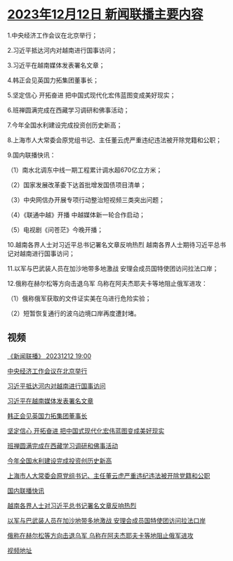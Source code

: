 # [2023年12月12日 新闻联播主要内容](https://tv.cctv.com/lm/xwlb/day/20231212.shtml)

1.中央经济工作会议在北京举行；

2.习近平抵达河内对越南进行国事访问；

3.习近平在越南媒体发表署名文章；

4.韩正会见英国力拓集团董事长；

5.坚定信心 开拓奋进 把中国式现代化宏伟蓝图变成美好现实；

6.班禅圆满完成在西藏学习调研和佛事活动；

7.今年全国水利建设完成投资创历史新高；

8.上海市人大常委会原党组书记、主任董云虎严重违纪违法被开除党籍和公职；

9.国内联播快讯：

（1）南水北调东中线一期工程累计调水超670亿立方米；

（2）国家发展改革委下达首批增发国债项目清单；

（3）中央网信办开展专项行动整治短视频三类突出问题；

（4）《联通中越》开播 中越媒体新一轮合作启动；

（5）电视剧《问苍茫》今晚开播；

10.越南各界人士对习近平总书记署名文章反响热烈 越南各界人士期待习近平总书记对越南进行国事访问；

11.以军与巴武装人员在加沙地带多地激战 安理会成员国特使团访问拉法口岸；

12.俄称在赫尔松等方向击退乌军 乌称在阿夫杰耶夫卡等地阻止俄军进攻：

（1）俄称俄军获取的文件证实美在乌进行危险实验；

（2）短暂恢复通行的波乌边境口岸再度遭封堵。

## 视频

[《新闻联播》 20231212 19:00](https://tv.cctv.com/2023/12/12/VIDEgkABe1tVyshIbl03HWfp231212.shtml)

[中央经济工作会议在北京举行](https://tv.cctv.com/2023/12/12/VIDEb1fRCKyjvHLJh4xE0uqa231212.shtml)

[习近平抵达河内对越南进行国事访问](https://tv.cctv.com/2023/12/12/VIDEh7TPlH97Db6rZugZo48I231212.shtml)

[习近平在越南媒体发表署名文章](https://tv.cctv.com/2023/12/12/VIDE2gm68RM2y2HUESVqUTo8231212.shtml)

[韩正会见英国力拓集团董事长](https://tv.cctv.com/2023/12/12/VIDERqY8U3U502TaFtzRHrmA231212.shtml)

[坚定信心 开拓奋进 把中国式现代化宏伟蓝图变成美好现实](https://tv.cctv.com/2023/12/12/VIDE10xlWO3ydWCKTHiJW8UO231212.shtml)

[班禅圆满完成在西藏学习调研和佛事活动](https://tv.cctv.com/2023/12/12/VIDEkpzfcT87B0GPYQCvAEPw231212.shtml)

[今年全国水利建设完成投资创历史新高](https://tv.cctv.com/2023/12/12/VIDEG34mdDoeEEhE13priQUT231212.shtml)

[上海市人大常委会原党组书记、主任董云虎严重违纪违法被开除党籍和公职](https://tv.cctv.com/2023/12/12/VIDEJ9AT0Ja7Z4uV5W8mhXYl231212.shtml)

[国内联播快讯](https://tv.cctv.com/2023/12/12/VIDEdM70XvavMa5zm6sPsyYA231212.shtml)

[越南各界人士对习近平总书记署名文章反响热烈](https://tv.cctv.com/2023/12/12/VIDErOgzCbM7feP92YycdGfi231212.shtml)

[以军与巴武装人员在加沙地带多地激战 安理会成员国特使团访问拉法口岸](https://tv.cctv.com/2023/12/12/VIDETK4T0KHcv7fCmSBdQvzx231212.shtml)

[俄称在赫尔松等方向击退乌军 乌称在阿夫杰耶夫卡等地阻止俄军进攻](https://tv.cctv.com/2023/12/12/VIDEpwP2Q9lHpxa0Q8NPDmKy231212.shtml)

[视频地址](https://tv.cctv.com/lm/xwlb/day/20231212.shtml) 

